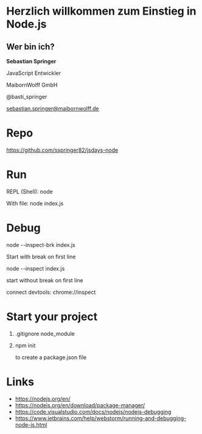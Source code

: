 # Herzlich willkommen zum Einstieg in Node.js

## Wer bin ich?

**Sebastian Springer**

JavaScript Entwickler

MaibornWolff GmbH

@basti_springer

sebastian.springer@maibornwolff.de

# Repo

https://github.com/sspringer82/jsdays-node

# Run

REPL (Shell): node

With file: node index.js

# Debug

node --inspect-brk index.js

Start with break on first line

node --inspect index.js

start without break on first line

connect devtools: chrome://inspect

# Start your project

1. .gitignore node_module
2. npm init

   to create a package.json file

# Links

- https://nodejs.org/en/
- https://nodejs.org/en/download/package-manager/
- https://code.visualstudio.com/docs/nodejs/nodejs-debugging
- https://www.jetbrains.com/help/webstorm/running-and-debugging-node-js.html
